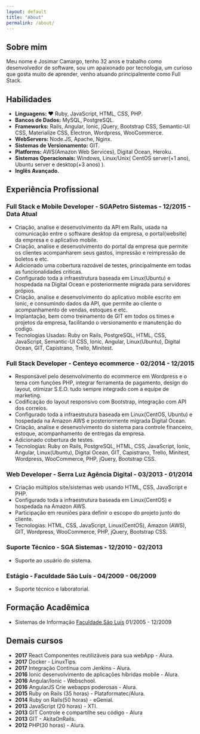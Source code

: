 ```yaml
---
layout: default
title: "About"
permalink: /about/
---
```


## Sobre mim

Meu nome é Josimar Camargo, tenho 32 anos e trabalho como desenvolvedor de software, sou um apaixonado por tecnologia, um curioso que gosta muito de aprender, venho atuando principalmente como Full Stack.

## Habilidades

* **Linguagens:** :heart: Ruby, JavaScript, HTML, CSS, PHP.
* **Bancos de Dados:** MySQL, PostgreSQL.
* **Frameworks:** Rails, Angular, Ionic, jQuery, Bootstrap CSS, Semantic-UI CSS, Materialize CSS, Electron, Wordpress, WooCommerce.
* **WebServers:** Node.JS, Apache, Nginx.
* **Sistemas de Versionamento:** GIT.
* **Platforms:** AWS(Amazon Web Services), Digital Ocean, Heroku.
* **Sistemas Operacionais:** Windows, Linux/Unix( CentOS server(+1 ano), Ubuntu server e desktop(+3 anos) ).
* **Inglês Avançado.**

## Experiência Profissional

### Full Stack e Mobile Developer - SGAPetro Sistemas - 12/2015 - Data Atual

 * Criação, analise e desenvolvimento da API em Rails, usada na comunicação entre o software desktop da empresa, o portal(website) da empresa e o aplicativo mobile.
 * Criação, analise e desenvolvimento do portal da empresa que permite os clientes acompanharem seus gastos, impressão e reimpressão de boletos e etc.
 * Adicionado uma cobertura razoável de testes, principalmente em todas as funcionalidades criticas.
 * Configurado toda a infraestrutura baseada em Linux(Ubuntu) e hospedada na Digital Ocean e posteriormente migrada para servidores própios.
 * Criação, analise e desenvolvimento do aplicativo mobile escrito em Ionic, e consumindo dados da API, que permite ao cliente o acompanhamento de vendas, estoques e etc.
 * Implantação, bem como treinamento de GIT em todos os times e projetos da empresa, facilitando o versionamento e manutenção do codigo.
 * Tecnologias Usadas: Ruby on Rails, PostgreSQL, HTML, CSS, JavaScript, Semantic-UI CSS, Ionic, Angular, Linux(Ubuntu), Digital Ocean, GIT, Capistrano, Trello, Minitest.


### Full Stack Developer - Centeyo ecommerce - 02/2014 - 12/2015

* Responsável pelo desenvolvimento do ecommerce em Wordpress e o tema com funções PHP, integrar ferramenta de pagamento, design do layout, otimizar S.E.O. tudo sempre integrado com a equipe de marketing.
* Codificação do layout responsivo com Bootstrap, integração com API dos correios.
* Configurado toda a infraestrutura baseada em Linux(CentOS, Ubuntu) e hospedada na Amazon AWS e posteriormente migrada Digital Ocean.
* Criação, analise e desenvolvimento do sistema para controle financeiro, estoque, acompanhamento de entregas da empresa.
* Adicionado cobertura de testes.
* Tecnologias: Ruby on Rails, PostgreSQL, HTML, CSS, JavaScript, Ionic, Angular, Linux(Ubuntu), Digital Ocean, GIT, Capistrano, Trello, Minitest, Wordpress, WooCommerce, PHP, jQuery, Bootstrap CSS.


### Web Developer - Serra Luz Agência Digital - 03/2013 - 01/2014

* Criação múltiplos site/sistemas web usando HTML, CSS, JavaScript e PHP.
* Configurado toda a infraestrutura baseada em Linux(CentOS) e hospedada na Amazon AWS.
* Participação em reuniões para definir o escopo do projeto junto do cliente.
* Tecnologias: HTML, CSS, JavaScript, Linux(CentOS), Amazon (AWS), GIT, Wordpress, WooCommerce, PHP, jQuery, Bootstrap CSS.


### Suporte Técnico - SGA Sistemas - 12/2010 - 02/2013
* Suporte ao usuário do sistema.


### Estágio - Faculdade São Luís - 04/2009 - 06/2009
* Suporte técnico e laboratorial.


## Formação Acadêmica

* Sistemas de Informação <a href="http://saoluis.br/" target="_blank">Faculdade São Luís</a> 01/2005 - 12/2009


## Demais cursos

* **2017** React Componentes reutilizáveis para sua webApp - Alura.
* **2017** Docker - LinuxTips.
* **2017** Integração Contínua com Jenkins - Alura.
* **2016** Ionic desenvolvimento de aplicações híbridas mobile - Alura.
* **2016** Angular/Ionic - Webschool.
* **2016** AngularJS Crie webapps poderosas - Alura.
* **2015** Ruby on Rails (35 horas) - Plataformatec/Alura.
* **2014** Ruby on Rails(50 horas) - eGenial.
* **2013** JavaScript (20 horas) - XTI.
* **2013** GIT Controle e compartilhe seu código - Alura
* **2013** GIT - AkitaOnRails.
* **2012** PHP(30 horas) - Alura.
